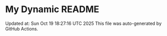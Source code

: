 # My Dynamic README
Updated at: Sun Oct 19 18:27:16 UTC 2025
This file was auto-generated by GitHub Actions.
